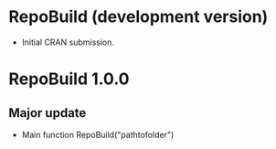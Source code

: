 # RepoBuild (development version)

* Initial CRAN submission.

# RepoBuild 1.0.0
## Major update
* Main function RepoBuild("pathtofolder")

